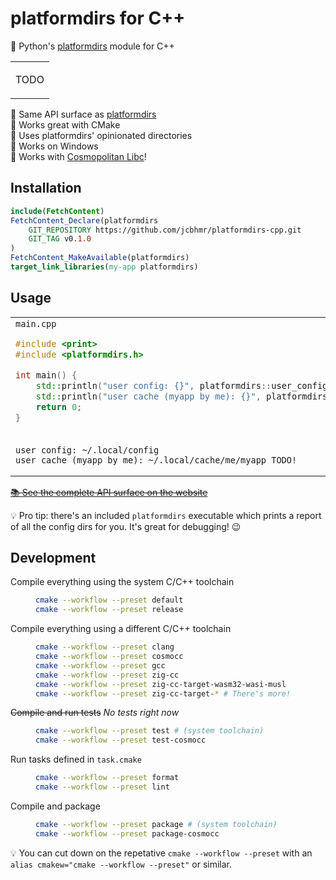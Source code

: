 # platformdirs for C++

📂 Python's [platformdirs](https://pypi.org/project/platformdirs/) module for C++

<table align=center><td>

TODO

</table>

🐍 Same API surface as [platformdirs](https://pypi.org/project/platformdirs/) \
🔺 Works great with CMake \
💅 Uses platformdirs' opinionated directories \
📂 Works on Windows \
🌌 Works with [Cosmopolitan Libc](https://github.com/jart/cosmopolitan)!

## Installation

```cmake
include(FetchContent)
FetchContent_Declare(platformdirs
    GIT_REPOSITORY https://github.com/jcbhmr/platformdirs-cpp.git
    GIT_TAG v0.1.0
)
FetchContent_MakeAvailable(platformdirs)
target_link_libraries(my-app platformdirs)
```

## Usage

<table><td>

<div><code>main.cpp</code></div>

```cpp
#include <print>
#include <platformdirs.h>

int main() {
    std::println("user config: {}", platformdirs::user_config_dir());
    std::println("user cache (myapp by me): {}", platformdirs::user_cache_dir("myapp", "me"));
    return 0;
}
```

<tr><td>

```
user config: ~/.local/config
user cache (myapp by me): ~/.local/cache/me/myapp TODO!
```

</table>

~~[📚 See the complete API surface on the website](https://jcbhmr.me/platformdirs/)~~

💡 Pro tip: there's an included `platformdirs` executable which prints a report of all the config dirs for you. It's great for debugging! 😉

## Development

<dl>
<dt>Compile everything using the system C/C++ toolchain
<dd>

```sh
cmake --workflow --preset default
cmake --workflow --preset release
```

<dt>Compile everything using a different C/C++ toolchain
<dd>

```sh
cmake --workflow --preset clang
cmake --workflow --preset cosmocc
cmake --workflow --preset gcc
cmake --workflow --preset zig-cc
cmake --workflow --preset zig-cc-target-wasm32-wasi-musl
cmake --workflow --preset zig-cc-target-* # There's more!
```

<dt><s>Compile and run tests</s> <i>No tests right now</i>
<dd>

```sh
cmake --workflow --preset test # (system toolchain)
cmake --workflow --preset test-cosmocc
```

<dt>Run tasks defined in <code>task.cmake</code>
<dd>

```sh
cmake --workflow --preset format
cmake --workflow --preset lint
```

<dt>Compile and package
<dd>

```sh
cmake --workflow --preset package # (system toolchain)
cmake --workflow --preset package-cosmocc
```

</dl>

💡 You can cut down on the repetative `cmake --workflow --preset` with an `alias cmakew="cmake --workflow --preset"` or similar.
